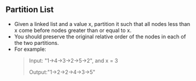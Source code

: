 Partition List
----------
+ Given a linked list and a value x, partition it such that all nodes less than
  x come before nodes greater than or equal to x.
+ You should preserve the original relative order of the nodes in each of the
  two partitions.
+ For example:
  > Input: "1->4->3->2->5->2",  and x = 3
  >
  > Output:"1->2->2->4->3->5"
